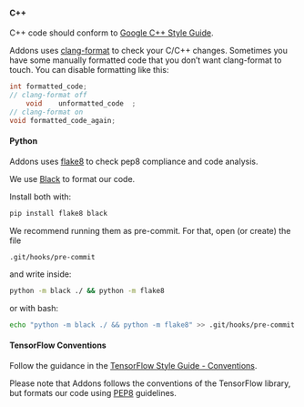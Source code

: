 #### C++
C++ code should conform to [Google C++ Style Guide](https://google.github.io/styleguide/cppguide.html).

Addons uses [clang-format](https://clang.llvm.org/docs/ClangFormat.html)
to check your C/C++ changes. Sometimes you have some manually formatted
code that you don’t want clang-format to touch.
You can disable formatting like this:

```cpp
int formatted_code;
// clang-format off
    void    unformatted_code  ;
// clang-format on
void formatted_code_again;
```

#### Python

Addons uses [flake8](http://flake8.pycqa.org/en/latest/) to check pep8 compliance and 
code analysis.

We use [Black]() to format our code.

Install both with:

```bash
pip install flake8 black
```

We recommend running them as pre-commit. For that, open (or create) the file
```
.git/hooks/pre-commit
```

and write inside:

```bash
python -m black ./ && python -m flake8
```

or with bash:

```bash
echo "python -m black ./ && python -m flake8" >> .git/hooks/pre-commit
```


#### TensorFlow Conventions

Follow the guidance in the [TensorFlow Style Guide - Conventions](https://www.tensorflow.org/community/contribute/code_style#tensorflow_conventions_and_special_uses).

Please note that Addons follows the conventions of the TensorFlow library, but formats our code using [PEP8](https://www.python.org/dev/peps/pep-0008/) guidelines.
